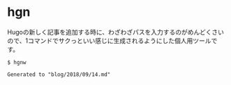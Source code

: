 # hgn

Hugoの新しく記事を追加する時に、わざわざパスを入力するのがめんどくさいので、1コマンドでサクっといい感じに生成されるようにした個人用ツールです。

```
$ hgnw

Generated to "blog/2018/09/14.md"
```


